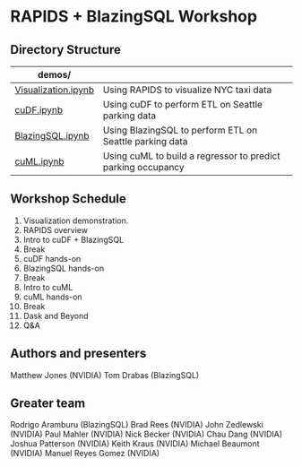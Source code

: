 # RAPIDS + BlazingSQL Workshop

## Directory Structure

| demos/ |  |
|--------|--|
| [Visualization.ipynb](demos/Visualization.ipynb) | Using RAPIDS to visualize NYC taxi data |
| [cuDF.ipynb](demos/cuDF.ipynb) | Using cuDF to perform ETL on Seattle parking data |
| [BlazingSQL.ipynb](demos/BlazingSQL.ipynb) | Using BlazingSQL to perform ETL on Seattle parking data |
| [cuML.ipynb](demos/cuML.ipynb) | Using cuML to build a regressor to predict parking occupancy |

## Workshop Schedule

1. Visualization demonstration.
2. RAPIDS overview
3. Intro to cuDF + BlazingSQL
4. Break
5. cuDF hands-on
6. BlazingSQL hands-on
7. Break
8. Intro to cuML
9. cuML hands-on
10. Break
11. Dask and Beyond
12. Q&A

## Authors and presenters
Matthew Jones (NVIDIA)
Tom Drabas (BlazingSQL)

## Greater team
Rodrigo Aramburu (BlazingSQL)
Brad Rees (NVIDIA)
John Zedlewski (NVIDIA)
Paul Mahler (NVIDIA)
Nick Becker (NVIDIA)
Chau Dang (NVIDIA)
Joshua Patterson (NVIDIA)
Keith Kraus (NVIDIA)
Michael Beaumont (NVIDIA)
Manuel Reyes Gomez (NVIDIA)